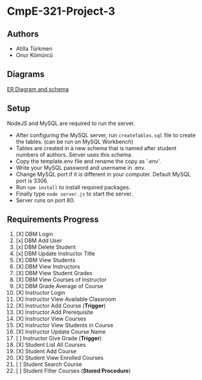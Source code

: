# CmpE-321-Project-3

## Authors

- Atilla Türkmen
- Onur Kömürcü

## Diagrams

[ER Diagram and schema](https://lucid.app/lucidchart/f27aa4db-048f-4fcf-9c62-b2c53b1234fe/edit)

## Setup

NodeJS and MySQL are required to run the server.

- After configuring the MySQL server, run `createTables.sql` file to create the tables. (can be run on MySQL Workbench)
- Tables are created in a new schema that is named after student numbers of authors. Server uses this schema.
- Copy the template.env file and rename the copy as '.env'.
- Write your MySQL password and username in .env.
- Change MySQL port if it is different in your computer. Default MySQL port is 3306.
- Run `npm install` to install required packages.
- Finally type `node server.js` to start the server.
- Server runs on port 80.

## Requirements Progress

1. [X] DBM Login
2. [x] DBM Add User
3. [x] DBM Delete Student
4. [x] DBM Update Instructor Title
5. [X] DBM View Students
6. [X] DBM View Instructors
7. [X] DBM View Student Grades
8. [X] DBM View Courses of Instructor
9. [X] DBM Grade Average of Course
10. [X] Instructor Login
11. [X] Instructor View Available Classroom
12. [X] Instructor Add Course (**Trigger**)
13. [X] Instructor Add Prerequisite
14. [X] Instructor View Courses
15. [X] Instructor View Students in Course
16. [X] Instructor Update Course Name
17. [ ] Instructor Give Grade (**Trigger**)
18. [X] Student List All Courses
19. [X] Student Add Course
20. [X] Student View Enrolled Courses
21. [ ] Student Search Course
22. [ ] Student Filter Courses (**Stored Procedure**)
